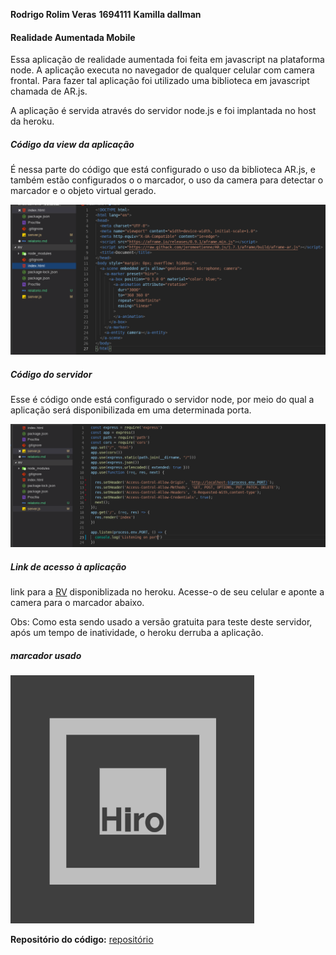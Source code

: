 **Rodrigo Rolim Veras**
**1694111**
**Kamilla dallman**

#### Realidade Aumentada Mobile

Essa aplicação de realidade aumentada foi feita em javascript na plataforma node. 
A aplicação executa no navegador de qualquer celular com camera frontal. Para fazer tal
aplicação foi utilizado uma biblioteca em javascript chamada de AR.js.

A aplicação é servida através do servidor node.js e foi implantada no host da heroku.
##### Código da view da aplicação
É nessa parte do código que está configurado o uso da biblioteca AR.js, e também estão configurados o o marcador, o uso da camera para detectar o marcador e o objeto virtual gerado.

![banana](html.png)

##### Código do servidor

Esse é código onde está configurado o servidor node, por meio do qual a aplicação será disponibilizada em uma determinada porta.

![maca](node.png)

##### Link de acesso à aplicação

link para a [RV](https://infinite-sea-95325.herokuapp.com/ "clique aqui para ver, professor") disponiblizada no heroku. Acesse-o de seu celular e aponte a camera para o marcador abaixo.

Obs: Como esta sendo usado a versão gratuita para teste deste servidor, após um tempo de inatividade, o heroku derruba a aplicação.
##### marcador usado

![hiro](hiro.png)

**Repositório do código:** [repositório]()

